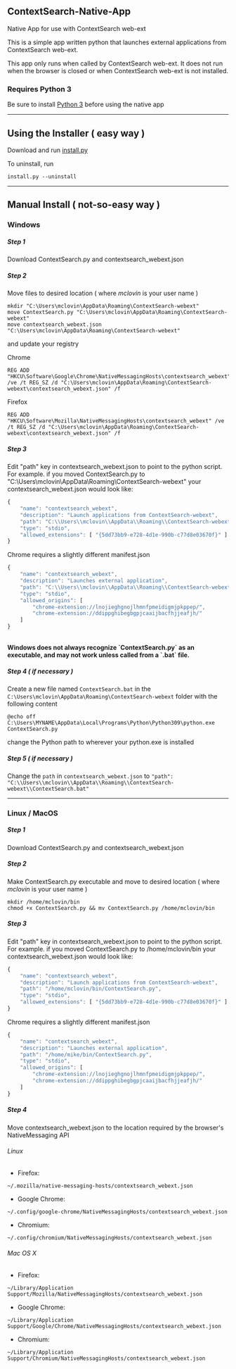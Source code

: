 ## ContextSearch-Native-App
Native App for use with ContextSearch web-ext

This is a simple app written python that launches external applications from ContextSearch web-ext.

This app only runs when called by ContextSearch web-ext.  It does not run when the browser is closed or when ContextSearch web-ext is not installed.

### Requires Python 3
Be sure to install [Python 3](https://www.python.org/downloads/) before using the native app

---

## Using the Installer ( easy way )
Download and run <a href="https://raw.githubusercontent.com/ssborbis/ContextSearch-Native-App/master/install.py" download>install.py</a>

To uninstall, run
```
install.py --uninstall
```

---


## Manual Install ( not-so-easy way )

### Windows

##### Step 1
Download ContextSearch.py and contextsearch_webext.json

##### Step 2
Move files to desired location ( where <i>mclovin</i> is your user name )

```
mkdir "C:\Users\mclovin\AppData\Roaming\ContextSearch-webext"
move ContextSearch.py "C:\Users\mclovin\AppData\Roaming\ContextSearch-webext"
move contextsearch_webext.json "C:\Users\mclovin\AppData\Roaming\ContextSearch-webext"
```

and update your registry

Chrome
```
REG ADD "HKCU\Software\Google\Chrome\NativeMessagingHosts\contextsearch_webext" /ve /t REG_SZ /d "C:\Users\mclovin\AppData\Roaming\ContextSearch-webext\contextsearch_webext.json" /f
```

Firefox
```
REG ADD "HKCU\Software\Mozilla\NativeMessagingHosts\contextsearch_webext" /ve /t REG_SZ /d "C:\Users\mclovin\AppData\Roaming\ContextSearch-webext\contextsearch_webext.json" /f
```

##### Step 3
Edit "path" key in contextsearch_webext.json to point to the python script.  For example. if you moved ContextSearch.py to  "C:\Users\mclovin\AppData\Roaming\ContextSearch-webext" your contextsearch_webext.json would look like:

```javascript
{
    "name": "contextsearch_webext",
    "description": "Launch applications from ContextSearch-webext",
    "path": "C:\\Users\\mclovin\\AppData\\Roaming\\ContextSearch-webext\\ContextSearch.py",
    "type": "stdio",
    "allowed_extensions": [ "{5dd73bb9-e728-4d1e-990b-c77d8e03670f}" ]
}
```

Chrome requires a slightly different manifest.json

```javascript
{
    "name": "contextsearch_webext",
    "description": "Launches external application",
    "path": "C:\\Users\\mclovin\\AppData\\Roaming\\ContextSearch-webext\\ContextSearch.py",
    "type": "stdio",
    "allowed_origins": [ 
        "chrome-extension://lnojieghgnojlhmnfpmeidigmjpkppep/",
        "chrome-extension://ddippghibegbgpjcaaijbacfhjjeafjh/"
    ]
}
```

<br>
<b>Windows does not always recognize `ContextSearch.py` as an executable, and may not work unless called from a `.bat` file.</b>

##### Step 4 ( if necessary )
Create a new file named `ContextSearch.bat` in the `C:\Users\mclovin\AppData\Roaming\ContextSearch-webext` folder with the following content
```
@echo off
C:\Users\MYNAME\AppData\Local\Programs\Python\Python309\python.exe ContextSearch.py
```

change the Python path to wherever your python.exe is installed

##### Step 5 ( if necessary )
Change the `path` in `contextsearch_webext.json` to `"path": "C:\\Users\\mclovin\\AppData\\Roaming\\ContextSearch-webext\\ContextSearch.bat"`

---

### Linux / MacOS

##### Step 1
Download ContextSearch.py and contextsearch_webext.json

##### Step 2
Make ContextSearch.py executable and move to desired location ( where <i>mclovin</i> is your user name )

```
mkdir /home/mclovin/bin
chmod +x ContextSearch.py && mv ContextSearch.py /home/mclovin/bin
```

##### Step 3
Edit "path" key in contextsearch_webext.json to point to the python script.  For example. if you moved ContextSearch.py to  /home/mclovin/bin your contextsearch_webext.json would look like:

```javascript
{
    "name": "contextsearch_webext",
    "description": "Launch applications from ContextSearch-webext",
    "path": "/home/mclovin/bin/ContextSearch.py",
    "type": "stdio",
    "allowed_extensions": [ "{5dd73bb9-e728-4d1e-990b-c77d8e03670f}" ]
}
```

Chrome requires a slightly different manifest.json

```javascript
{
    "name": "contextsearch_webext",
    "description": "Launches external application",
    "path": "/home/mike/bin/ContextSearch.py",
    "type": "stdio",
    "allowed_origins": [ 
        "chrome-extension://lnojieghgnojlhmnfpmeidigmjpkppep/",
        "chrome-extension://ddippghibegbgpjcaaijbacfhjjeafjh/"
    ]
}
```

##### Step 4
Move contextsearch_webext.json to the location required by the browser's NativeMessaging API

###### Linux
* Firefox: 
```
~/.mozilla/native-messaging-hosts/contextsearch_webext.json
```
* Google Chrome: 
```
~/.config/google-chrome/NativeMessagingHosts/contextsearch_webext.json
```
* Chromium: 
```
~/.config/chromium/NativeMessagingHosts/contextsearch_webext.json
```

###### Mac OS X
* Firefox: 
```
~/Library/Application Support/Mozilla/NativeMessagingHosts/contextsearch_webext.json
```
* Google Chrome: 
```
~/Library/Application Support/Google/Chrome/NativeMessagingHosts/contextsearch_webext.json
```
* Chromium: 
```
~/Library/Application Support/Chromium/NativeMessagingHosts/contextsearch_webext.json
```

